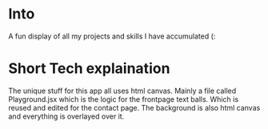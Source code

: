 # Into
A fun display of all my projects and skills I have accumulated (:

# Short Tech explaination
The unique stuff for this app all uses html canvas. Mainly a file called Playground.jsx which is the logic for the frontpage text balls. Which is reused and edited for the contact page. The background is also html canvas and everything is overlayed over it. 
